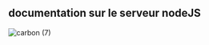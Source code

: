 ## documentation sur le serveur nodeJS

![carbon (7)](https://user-images.githubusercontent.com/38507456/73123039-93268280-3f8b-11ea-9f3d-0fe0e941970b.png)